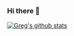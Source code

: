 ### Hi there 👋

<!--
**gregharrisssw/gregharrisssw** is a ✨ _special_ ✨ repository because its `README.md` (this file) appears on your GitHub profile.

Here are some ideas to get you started:

- 🔭 I’m currently working on ...
- 🌱 I’m currently learning ...
- 👯 I’m looking to collaborate on ...
- 🤔 I’m looking for help with ...
- 💬 Ask me about ...
- 📫 How to reach me: ...
- 😄 Pronouns: ...
- ⚡ Fun fact: ...
-->

 [![Greg's github stats](https://github-readme-stats.vercel.app/api?username=gregharrisssw&theme=light)](https://github.com/gregharrisssw/github-readme-stats)

